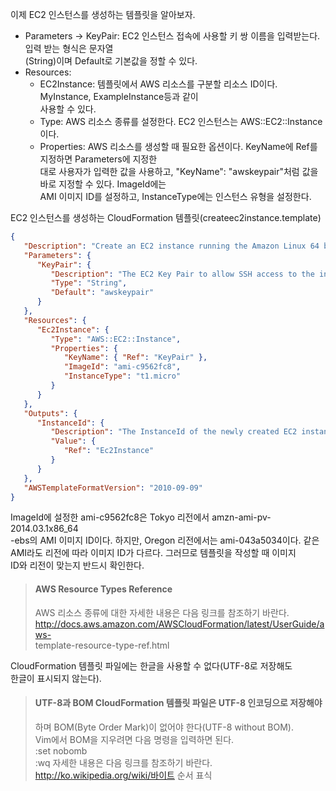 이제 EC2 인스턴스를 생성하는 템플릿을 알아보자.   
- Parameters -> KeyPair: EC2 인스턴스 접속에 사용할 키 쌍 이름을 입력받는다. 입력 받는 형식은 문자열   
(String)이며 Default로 기본값을 정할 수 있다.   
- Resources:    
   - EC2Instance: 템플릿에서 AWS 리소스를 구분할 리소스 ID이다. MyInstance, ExampleInstance등과 같이   
   사용할 수 있다.   
   - Type: AWS 리소스 종류를 설정한다. EC2 인스턴스는 AWS::EC2::Instance이다.   
   - Properties: AWS 리소스를 생성할 때 필요한 옵션이다. KeyName에 Ref를 지정하면 Parameters에 지정한   
   대로 사용자가 입력한 값을 사용하고, "KeyName": "awskeypair"처럼 값을 바로 지정할 수 있다. ImageId에는   
   AMI 이미지 ID를 설정하고, InstanceType에는 인스턴스 유형을 설정한다.   
  
EC2 인스턴스를 생성하는 CloudFormation 템플릿(createec2instance.template)   
```json
{
   "Description": "Create an EC2 instance running the Amazon Linux 64 bit AMI.",
   "Parameters": {
      "KeyPair": {
         "Description": "The EC2 Key Pair to allow SSH access to the instance",
         "Type": "String",
         "Default": "awskeypair"
      }
   },
   "Resources": {
      "Ec2Instance": {
         "Type": "AWS::EC2::Instance",
         "Properties": {
            "KeyName": { "Ref": "KeyPair" }, 
            "ImageId": "ami-c9562fc8",
            "InstanceType": "t1.micro"
         }
      }
   },
   "Outputs": {
      "InstanceId": {
         "Description": "The InstanceId of the newly created EC2 instance",
         "Value": {
            "Ref": "Ec2Instance"
         }
      }
   },
   "AWSTemplateFormatVersion": "2010-09-09"
}
```
ImageId에 설정한 ami-c9562fc8은 Tokyo 리전에서 amzn-ami-pv-2014.03.1x86_64  
-ebs의 AMI 이미지 ID이다. 하지만, Oregon 리전에서는 ami-043a5034이다. 같은   
AMI라도 리전에 따라 이미지 ID가 다르다. 그러므로 템플릿을 작성할 때 이미지  
ID와 리전이 맞는지 반드시 확인한다.   
  
> #### AWS Resource Types Reference  
> AWS 리소스 종류에 대한 자세한 내용은 다음 링크를 참조하기 바란다.  
> http://docs.aws.amazon.com/AWSCloudFormation/latest/UserGuide/aws-  
> template-resource-type-ref.html  

CloudFormation 템플릿 파일에는 한글을 사용할 수 없다(UTF-8로 저장해도   
한글이 표시되지 않는다).   

> #### UTF-8과 BOM CloudFormation 템플릿 파일은 UTF-8 인코딩으로 저장해야   
> 하며 BOM(Byte Order Mark)이 없어야 한다(UTF-8 without BOM).  
> Vim에서 BOM을 지우려면 다음 명령을 입력하면 된다.   
> :set nobomb  
> :wq
> 자세한 내용은 다음 링크를 참조하기 바란다.  
> http://ko.wikipedia.org/wiki/바이트 순서 표식
























